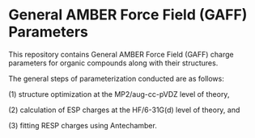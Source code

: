 # General AMBER Force Field (GAFF) Parameters
This repository contains General AMBER Force Field (GAFF) charge parameters for organic compounds along with their structures.


The general steps of parameterization conducted are as follows:

(1) structure optimization at the MP2/aug-cc-pVDZ level of theory,

(2) calculation of ESP charges at the HF/6-31G(d) level of theory, and

(3) fitting RESP charges using Antechamber.

